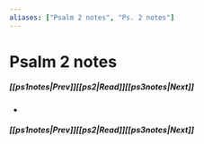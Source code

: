 ```yaml
---
aliases: ["Psalm 2 notes", "Ps. 2 notes"]
---
```

# Psalm 2 notes
##### <span class=arrow-left></span>[[ps1notes|Prev]]<span class=navigation-separator></span>[[ps2|Read]]<span class=navigation-separator></span>[[ps3notes|Next]]<span class=arrow-right></span>
- 
##### <span class=arrow-left></span>[[ps1notes|Prev]]<span class=navigation-separator></span>[[ps2|Read]]<span class=navigation-separator></span>[[ps3notes|Next]]<span class=arrow-right></span>